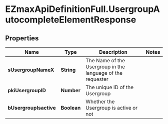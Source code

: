 # EZmaxApiDefinitionFull.UsergroupAutocompleteElementResponse

## Properties

Name | Type | Description | Notes
------------ | ------------- | ------------- | -------------
**sUsergroupNameX** | **String** | The Name of the Usergroup in the language of the requester | 
**pkiUsergroupID** | **Number** | The unique ID of the Usergroup | 
**bUsergroupIsactive** | **Boolean** | Whether the Usergroup is active or not | 


